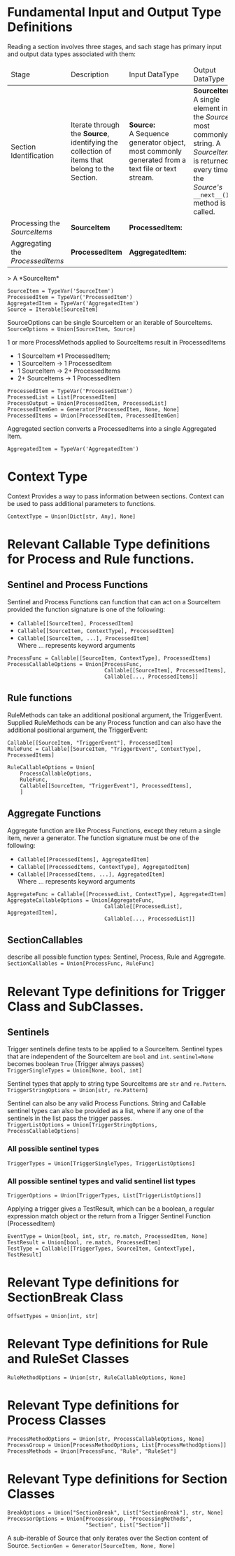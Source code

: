 <title>Sectionary Data Types</title>

# Fundamental Input and Output Type Definitions
Reading a section involves three stages, and sach stage has primary input and output data types associated with them:
<table>
<thead><tr><td>Stage</td><td>Description</td><td>Input DataType</td><td>Output DataType</tr></thead>
<tbody>
<tr><td>Section Identification</td><td>
Iterate through the <b>Source</b>, identifying the collection of items that belong to the Section.</td>
<td><b>Source:</b><br>
A Sequence generator object, most commonly generated from a text file or text stream.</td>
<td><b>SourceItem:</b><br>
A single element in the <i>Source</i>, most commonly a string. A <i>SourceItem</i> is returned every time the <i>Source's</i> <code>__next__()</code> method is called.</td></tr>
<tr><td>Processing the <i>SourceItems</i></td>
<td><b>SourceItem</b>
<td><b>ProcessedItem:</b><br>
</td></tr>
<tr><td>Aggregating the <i>ProcessedItems</i></td>
<td><b>ProcessedItem</b></td>
<td><b>AggregatedItem:</b><br>
</td></tr>
</tbody>
</table>
> A *SourceItem*

```
SourceItem = TypeVar('SourceItem')
ProcessedItem = TypeVar('ProcessedItem')
AggregatedItem = TypeVar('AggregatedItem')
Source = Iterable[SourceItem]
```

SourceOptions can be single SourceItem or an iterable of SourceItems.<BR>
`SourceOptions = Union[SourceItem, Source]`

1 or more ProcessMethods applied to SourceItems result in ProcessedItems
- 1 SourceItem ≠1 ProcessedItem;
- 1 SourceItem → 1 ProcessedItem
- 1 SourceItem → 2+ ProcessedItems
- 2+ SourceItems → 1 ProcessedItem

```
ProcessedItem = TypeVar('ProcessedItem')
ProcessedList = List[ProcessedItem]
ProcessOutput = Union[ProcessedItem, ProcessedList]
ProcessedItemGen = Generator[ProcessedItem, None, None]
ProcessedItems = Union[ProcessedItem, ProcessedItemGen]
```

Aggregated section converts a ProcessedItems into a single Aggregated Item.

`AggregatedItem = TypeVar('AggregatedItem')`

# Context Type
Context Provides a way to pass information between sections.
Context can be used to pass additional parameters to functions.

`ContextType = Union[Dict[str, Any], None]`

# Relevant Callable Type definitions for Process and Rule functions.
## Sentinel and Process Functions
Sentinel and Process Functions can function that can act on a SourceItem
provided the function signature is one of the following:
- `Callable[[SourceItem], ProcessedItem]`
- `Callable[[SourceItem, ContextType], ProcessedItem]`
- `Callable[[SourceItem, ...], ProcessedItem]`<br>
    Where ... represents keyword arguments

```
ProcessFunc = Callable[[SourceItem, ContextType], ProcessedItems]
ProcessCallableOptions = Union[ProcessFunc,
                               Callable[[SourceItem], ProcessedItems],
                               Callable[..., ProcessedItems]]
```

## Rule functions
RuleMethods can take an additional positional argument, the TriggerEvent.
Supplied RuleMethods can be any Process function and can also have the
additional positional argument, the TriggerEvent:

```
Callable[[SourceItem, "TriggerEvent"], ProcessedItem]
RuleFunc = Callable[[SourceItem, "TriggerEvent", ContextType], ProcessedItems]

RuleCallableOptions = Union[
    ProcessCallableOptions,
    RuleFunc,
    Callable[[SourceItem, "TriggerEvent"], ProcessedItems],
    ]
```

## Aggregate Functions
Aggregate function are like Process Functions, except they return a single
item, never a generator.  The function signature must be one of the following:
- `Callable[[ProcessedItems], AggregatedItem]`
- `Callable[[ProcessedItems, ContextType], AggregatedItem]`
- `Callable[[ProcessedItems, ...], AggregatedItem]`<br>
    Where ... represents keyword arguments

```
AggregateFunc = Callable[[ProcessedList, ContextType], AggregatedItem]
AggregateCallableOptions = Union[AggregateFunc,
                               Callable[[ProcessedList], AggregatedItem],
                               Callable[..., ProcessedList]]
```
## SectionCallables
describe all possible function types: Sentinel, Process, Rule and Aggregate.<BR>
`SectionCallables = Union[ProcessFunc, RuleFunc]`

# Relevant Type definitions for Trigger Class and SubClasses.
## Sentinels
Trigger sentinels define tests to be applied to a SourceItem.
Sentinel types that are independent of the SourceItem are `bool` and `int`.
`sentinel=None` becomes boolean `True` (Trigger always passes)<br>
`TriggerSingleTypes = Union[None, bool, int]`

Sentinel types that apply to string type SourceItems are `str` and `re.Pattern`.<br>
`TriggerStringOptions = Union[str, re.Pattern]`

Sentinel can also be any valid Process Functions.
String and Callable sentinel types can also be provided as a list, where if
any one of the sentinels in the list pass the trigger passes.<br>
`TriggerListOptions = Union[TriggerStringOptions, ProcessCallableOptions]`

### All possible sentinel types
`TriggerTypes = Union[TriggerSingleTypes, TriggerListOptions]`

### All possible sentinel types and valid sentinel list types
`TriggerOptions = Union[TriggerTypes, List[TriggerListOptions]]`

Applying a trigger gives a TestResult, which can be a boolean, a regular
expression match object or the return from a Trigger Sentinel Function (ProcessedItem)

```
EventType = Union[bool, int, str, re.match, ProcessedItem, None]
TestResult = Union[bool, re.match, ProcessedItem]
TestType = Callable[[TriggerTypes, SourceItem, ContextType], TestResult]
```

# Relevant Type definitions for SectionBreak Class
`OffsetTypes = Union[int, str]`

# Relevant Type definitions for Rule and RuleSet Classes
`RuleMethodOptions = Union[str, RuleCallableOptions, None]`

# Relevant Type definitions for Process Classes
```
ProcessMethodOptions = Union[str, ProcessCallableOptions, None]
ProcessGroup = Union[ProcessMethodOptions, List[ProcessMethodOptions]]
ProcessMethods = Union[ProcessFunc, "Rule", "RuleSet"]
```

# Relevant Type definitions for Section Classes
```
BreakOptions = Union["SectionBreak", List["SectionBreak"], str, None]
ProcessorOptions = Union[ProcessGroup, "ProcessingMethods",
                         "Section", List["Section"]]
```

A sub-iterable of Source that only iterates over the Section content of Source.
`SectionGen = Generator[SourceItem, None, None]`

